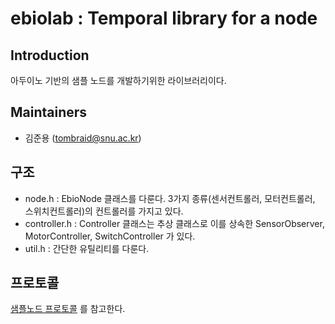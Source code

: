 # ebiolab : Temporal library for a node

## Introduction

아두이노 기반의 샘플 노드를 개발하기위한 라이브러리이다.

## Maintainers

* 김준용 (tombraid@snu.ac.kr)

##  구조

* node.h : EbioNode 클래스를 다룬다. 3가지 종류(센서컨트롤러, 모터컨트롤러, 스위치컨트롤러)의 컨트롤러를 가지고 있다.
* controller.h : Controller 클래스는 추상 클래스로 이를 상속한 SensorObserver, MotorController, SwitchController 가 있다.
* util.h : 간단한 유틸리티를 다룬다.

## 프로토콜

[샘플노드 프로토콜](../../../doc/samplenode_protocol.md) 를 참고한다.

